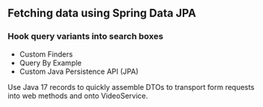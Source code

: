 ## Fetching data using Spring Data JPA

### Hook query variants into search boxes
- Custom Finders
- Query By Example
- Custom Java Persistence API (JPA)

Use Java 17 records to quickly assemble DTOs to transport form requests into web methods and onto VideoService.
